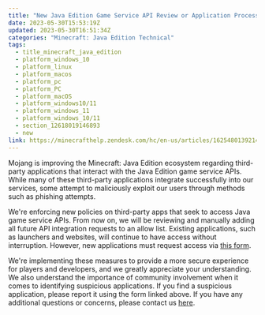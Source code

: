 ```yaml
---
title: "New Java Edition Game Service API Review or Application Process "
date: 2023-05-30T15:53:19Z
updated: 2023-05-30T16:51:34Z
categories: "Minecraft: Java Edition Technical"
tags:
  - title_minecraft_java_edition
  - platform_windows_10
  - platform_linux
  - platform_macos
  - platform_pc
  - platform_PC
  - platform_macOS
  - platform_windows10/11
  - platform_windows_11
  - platform_windows_10/11
  - section_12618019146893
  - new
link: https://minecrafthelp.zendesk.com/hc/en-us/articles/16254801392141-New-Java-Edition-Game-Service-API-Review-or-Application-Process-
---
```


Mojang is improving the Minecraft: Java Edition ecosystem regarding third-party applications that interact with the Java Edition game service APIs. While many of these third-party applications integrate successfully into our services, some attempt to maliciously exploit our users through methods such as phishing attempts.   

We're enforcing new policies on third-party apps that seek to access Java game service APIs. From now on, we will be reviewing and manually adding all future API integration requests to an allow list. Existing applications, such as launchers and websites, will continue to have access without interruption. However, new applications must request access via [this form](https://aka.ms/mce-reviewappid).

We're implementing these measures to provide a more secure experience for players and developers, and we greatly appreciate your understanding. We also understand the importance of community involvement when it comes to identifying suspicious applications. If you find a suspicious application, please report it using the form linked above. If you have any additional questions or concerns, please contact us [here](mailto:enforce@minecraft.net).
